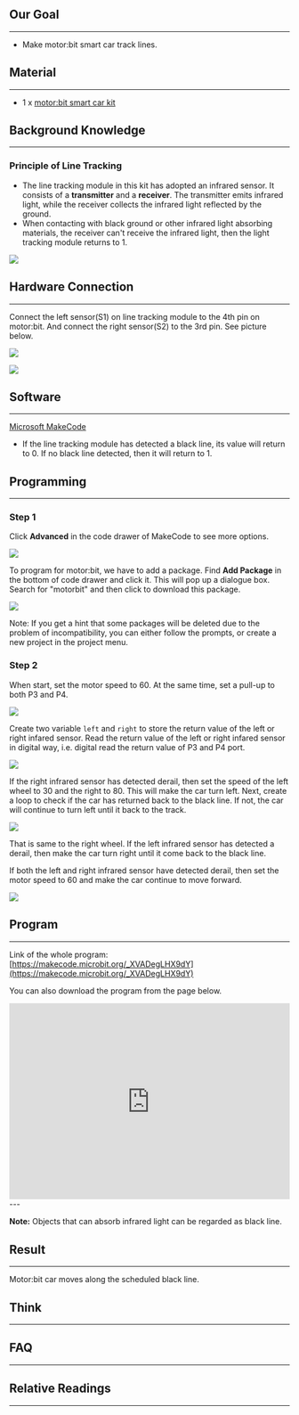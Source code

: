 ## Our Goal
---
- Make motor:bit smart car track lines. 


## Material
---
- 1 x [motor:bit smart car kit](https://www.elecfreaks.com/estore/motor-bit-acrylic-smart-car-kit-with-micro-bit-board.html)


## Background Knowledge
---
### Principle of Line Tracking

- The line tracking module in this kit has adopted an infrared sensor. It consists of a **transmitter** and a **receiver**. The transmitter emits infrared light, while the receiver collects the infrared light reflected by the ground. 
- When contacting with black ground or other infrared light absorbing materials, the receiver can't receive the infrared light, then the light tracking module returns to 1. 

![](https://i.imgur.com/UdHpeaS.jpg)


## Hardware Connection
---

Connect the left sensor(S1) on line tracking module to the 4th pin on motor:bit.
And connect the right sensor(S2) to the 3rd pin. See picture below.

![](https://i.imgur.com/BOpsVvF.jpg)

![](https://i.imgur.com/kzPngGo.jpg)


## Software
---
[Microsoft MakeCode](https://makecode.microbit.org/#)

- If the line tracking module has detected a black line, its value will return to 0. If no black line detected, then it will return to 1.


## Programming
---

### Step 1

Click **Advanced** in the code drawer of MakeCode to see more options. 

![](https://i.imgur.com/LjMR5IU.png)

To program for motor:bit, we have to add a package. Find **Add Package** in the bottom of code drawer and click it. This will pop up a dialogue box. Search for "motorbit" and then click to download this package.

![](https://i.imgur.com/XDlSfIS.png)

Note: If you get a hint that some packages will be deleted due to the problem of incompatibility, you can either follow the prompts, or create a new project in the project menu. 

### Step 2

When start, set the motor speed to 60. At the same time, set a pull-up to both P3 and P4. 

![](https://i.imgur.com/Gsd06ub.png)

Create two variable `left` and `right` to store the return value of the left or right infared sensor. Read the return value of the left or right infared sensor in digital way, i.e. digital read the return value of P3 and P4 port. 

![](https://i.imgur.com/sFbfJsT.png)

If the right infrared sensor has detected derail, then set the speed of the left wheel to 30 and the right to 80. This will make the car turn left. Next, create a loop to check if the car has returned back to the black line. If not, the car will continue to turn left until it back to the track.  

![](https://i.imgur.com/bWmuV0v.png)

That is same to the right wheel. If the left infrared sensor has detected a derail, then make the car turn right until it come back to the black line. 

If both the left and right infrared sensor have detected derail, then set the motor speed to 60 and make the car continue to move forward.

![](https://i.imgur.com/X10NnQL.png)

## Program
---

Link of the whole program: [https://makecode.microbit.org/_XVADegLHX9dY](https://makecode.microbit.org/_XVADegLHX9dY)

You can also download the program from the page below.

<div style="position:relative;height:0;padding-bottom:70%;overflow:hidden;"><iframe style="position:absolute;top:0;left:0;width:100%;height:100%;" src="https://makecode.microbit.org/#pub:_9WECsHJmpDxM" frameborder="0" sandbox="allow-popups allow-forms allow-scripts allow-same-origin"></iframe></div>  
---

**Note:** Objects that can absorb infrared light can be regarded as black line. 


## Result
---
Motor:bit car moves along the scheduled black line.

## Think
---

## FAQ
---

## Relative Readings  
---

